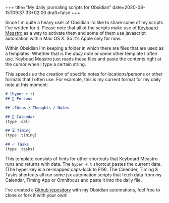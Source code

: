 +++
title="My daily journaling scripts for Obsidian"
date=2020-08-15T09:37:33+02:00
draft=false
+++

Since I'm quite a heavy user of Obsidian I'd like to share some of my scripts I've written for it. Please note that all of the scripts make use of [Keyboard Meastro](https://www.keyboardmaestro.com/main/) as a way to activate them and some of them use javascript automation within Mac OS X. So it's Apple only for now.

Within Obsidian I'm keeping a folder in which there are files that are used as a templates. Whether that is the *daily note* or some other template I often use. Keyboad Meastro just reads these files and paste the contents right at the cursor when I type a certain string. 

This speeds up the creation of specific notes for locations/persons or other formats that I often use. For example, this is my current format for my daily note at this moment:

```markdown
# (hyper + t)
## 👥 Persons 

## 💡Ideas / Thoughts / Notes

## 📅 Calendar
(type .cal)

## ⌛️ Timing
(type .timing)

## ✅ Tasks
(type .tasks)

```

This template consists of hints for other shortcuts that Keyboard Meastro runs and returns with data. The `hyper + t` shortcut pastes the current date. (The hyper key is a re-mapped caps-lock to F19). The Calender, Timing & Tasks shortcuts all run some jsx automation scripts that fetch data from my Calendar, Timing App or Omnifocus and paste it into the daily file. 

I've created a [Github repository]() with my Obsidian automations, feel free to clone or fork it with your own! 